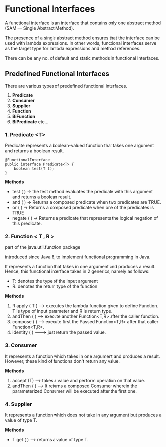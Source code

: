 # Functional Interfaces
A functional interface is an interface that contains only one abstract method (SAM — Single Abstract Method). 

The presence of a single abstract method ensures that the interface can be used with lambda expressions. In other words, functional interfaces serve as the target type for lambda expressions and method references.

There can be any no. of default and static methods in functional Interfaces.


## Predefined Functional Interfaces
There are various types of predefined functional interfaces.

1. **Predicate**
2. **Consumer**
3. **Supplier**
4. **Function**
5. **BiFunction**
6. **BiPredicate**
etc...

### 1. Predicate <<T>T>
Predicate represents a boolean-valued function that takes one argument and returns a boolean result.
```
@FunctionalInterface
public interface Predicate<T> {
    boolean test(T t);
}
```
**Methods**
* test ( ) -> the test method evaluates the predicate with this argument and returns a boolean result.
* and ( ) -> Returns a composed predicate when two predicates are TRUE.
* or ( ) -> Returns a composed predicate when one of the predicates is TRUE
* negate ( ) -> Returns a predicate that represents the logical negation of this predicate.


### 2. Function < T , R >
part of the java.util.function package 

introduced since Java 8, to implement functional programming in Java.

It represents a function that takes in one argument and produces a result. Hence, this functional interface takes in 2 generics, namely as follows:

* T: denotes the type of the input argument
* R: denotes the return type of the function

**Methods**
1. R apply ( T ) --> executes the lambda function given to define Function. T is type of input parameter and R is return type.
2. andThen ( ) --> execute another Function<T,R> after the caller function.
3. compose ( ) --> execute first the Passed Function<T,R> after that caller Function<T,R>.
4. identity ( ) ---> just return the passed value.

### 3. Consumer <T>
It represents a function which takes in one argument and produces a result. 
However, these kind of functions don't return any value.

**Methods**
1. accept (T) --> takes a value and perform operation on that value.
2. andThen ( ) --> It returns a composed Consumer wherein the parameterized Consumer will be executed after the first one. 

### 4. Supplier <T>
It represents a function which does not take in any argument but produces a value of type T. 

**Methods**
* T get ( ) --> returns a value of type T.